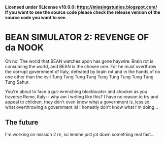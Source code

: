 **Licensed under 9License v10.0.0: https://missingstudios.blogspot.com/**  
**If you want to see the source code please check the release version of the source code you want to see.**
# BEAN SIMULATOR 2: REVENGE OF da NOOK
Oh no! The world that BEAN watches upon has gone haywire. Brain rot is consuming the world, and BEAN is the chosen one. For he must overthrow the corrupt government of Italy, defeated by brain rot and in the hands of no one other than the evil Tung Tung Tung Tung Tung Tung Tung Tung Tung Tung Sahur.  
  
You're about to face a gut-wrenching blockbuster and shocker as you traverse Rome, Italy-- why am I writing like this? I have no reason to try and appeal to children, they don't even know what a government is, less so what overthrowing a government is! I honestly don't know what I'm doing...
## The future
I'm working on mission 2 rn, so lemme just jot down something real fast...
